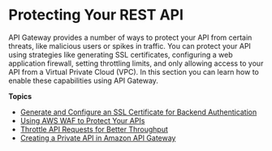 # Protecting Your REST API<a name="rest-api-protect"></a>

API Gateway provides a number of ways to protect your API from certain threats, like malicious users or spikes in traffic\. You can protect your API using strategies like generating SSL certificates, configuring a web application firewall, setting throttling limits, and only allowing access to your API from a Virtual Private Cloud \(VPC\)\. In this section you can learn how to enable these capabilities using API Gateway\.

**Topics**
+ [Generate and Configure an SSL Certificate for Backend Authentication](getting-started-client-side-ssl-authentication.md)
+ [Using AWS WAF to Protect Your APIs](apigateway-control-access-aws-waf.md)
+ [Throttle API Requests for Better Throughput](api-gateway-request-throttling.md)
+ [Creating a Private API in Amazon API Gateway](apigateway-private-apis.md)
